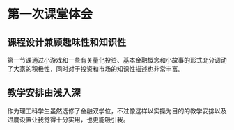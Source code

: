 # 第一次课堂体会
## 课程设计兼顾趣味性和知识性
第一节课通过小游戏和一些有关量化投资、基本金融概念和小故事的形式充分调动了大家的积极性，同时对于投资和市场的知识性描述也非常丰富。
## 教学安排由浅入深
作为理工科学生虽然选修了金融双学位，不过像这样以实操为目的的教学安排以及进度设置让我觉得十分实用，也更能吸引我。
